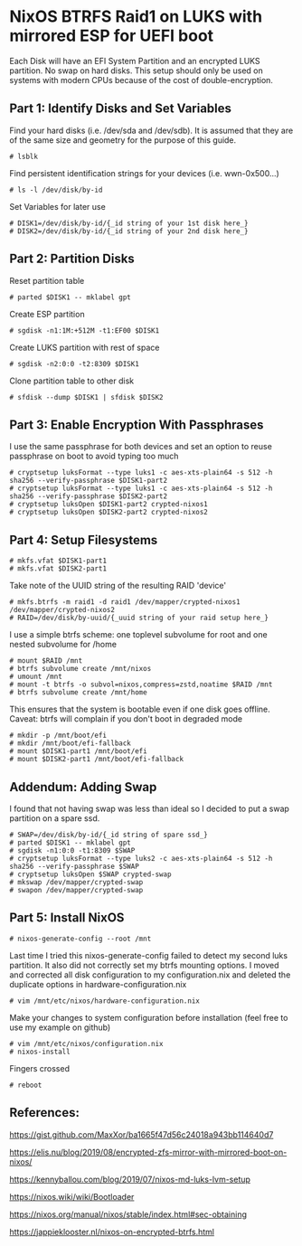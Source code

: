 # NixOS BTRFS Raid1 on LUKS with mirrored ESP for UEFI boot

Each Disk will have an EFI System Partition and an encrypted LUKS partition. No swap on hard disks.
This setup should only be used on systems with modern CPUs because of the cost of double-encryption.

## Part 1: Identify Disks and Set Variables

Find your hard disks (i.e. /dev/sda and /dev/sdb). It is assumed that they
are of the same size and geometry for the purpose of this guide.

```console
# lsblk
```

Find persistent identification strings for your devices (i.e. wwn-0x500...)

```console
# ls -l /dev/disk/by-id
```

Set Variables for later use

```console
# DISK1=/dev/disk/by-id/{_id string of your 1st disk here_}
# DISK2=/dev/disk/by-id/{_id string of your 2nd disk here_}
```

## Part 2: Partition Disks

Reset partition table

```console
# parted $DISK1 -- mklabel gpt
```

Create ESP partition

```console
# sgdisk -n1:1M:+512M -t1:EF00 $DISK1
```

Create LUKS partition with rest of space

```console
# sgdisk -n2:0:0 -t2:8309 $DISK1
```

Clone partition table to other disk

```console
# sfdisk --dump $DISK1 | sfdisk $DISK2
```

## Part 3: Enable Encryption With Passphrases

I use the same passphrase for both devices and set an option to reuse passphrase on boot to avoid typing too much

```console
# cryptsetup luksFormat --type luks1 -c aes-xts-plain64 -s 512 -h sha256 --verify-passphrase $DISK1-part2
# cryptsetup luksFormat --type luks1 -c aes-xts-plain64 -s 512 -h sha256 --verify-passphrase $DISK2-part2
# cryptsetup luksOpen $DISK1-part2 crypted-nixos1
# cryptsetup luksOpen $DISK2-part2 crypted-nixos2
```

## Part 4: Setup Filesystems

```console
# mkfs.vfat $DISK1-part1
# mkfs.vfat $DISK2-part1
```

Take note of the UUID string of the resulting RAID 'device'

```console
# mkfs.btrfs -m raid1 -d raid1 /dev/mapper/crypted-nixos1 /dev/mapper/crypted-nixos2
# RAID=/dev/disk/by-uuid/{_uuid string of your raid setup here_}
```

I use a simple btrfs scheme: one toplevel subvolume for root and one nested subvolume for /home

```console
# mount $RAID /mnt
# btrfs subvolume create /mnt/nixos
# umount /mnt
# mount -t btrfs -o subvol=nixos,compress=zstd,noatime $RAID /mnt
# btrfs subvolume create /mnt/home
```

This ensures that the system is bootable even if one disk goes offline. Caveat: btrfs will complain if you don't boot in degraded mode

```console
# mkdir -p /mnt/boot/efi
# mkdir /mnt/boot/efi-fallback
# mount $DISK1-part1 /mnt/boot/efi
# mount $DISK2-part1 /mnt/boot/efi-fallback
```

## Addendum: Adding Swap

I found that not having swap was less than ideal so I decided to put a swap partition on a spare ssd.

```console
# SWAP=/dev/disk/by-id/{_id string of spare ssd_}
# parted $DISK1 -- mklabel gpt
# sgdisk -n1:0:0 -t1:8309 $SWAP
# cryptsetup luksFormat --type luks2 -c aes-xts-plain64 -s 512 -h sha256 --verify-passphrase $SWAP
# cryptsetup luksOpen $SWAP crypted-swap
# mkswap /dev/mapper/crypted-swap
# swapon /dev/mapper/crypted-swap
```
    
## Part 5: Install NixOS

```console
# nixos-generate-config --root /mnt
```

Last time I tried this nixos-generate-config failed to detect my second luks partition. It also did not correctly set my btrfs mounting options. I moved and corrected all disk configuration to my configuration.nix and deleted the duplicate options in hardware-configuration.nix

```console
# vim /mnt/etc/nixos/hardware-configuration.nix
```

Make your changes to system configuration before installation (feel free to use my example on github)

```console
# vim /mnt/etc/nixos/configuration.nix
# nixos-install
```

Fingers crossed

```console
# reboot
```
    
## References:

https://gist.github.com/MaxXor/ba1665f47d56c24018a943bb114640d7

https://elis.nu/blog/2019/08/encrypted-zfs-mirror-with-mirrored-boot-on-nixos/

https://kennyballou.com/blog/2019/07/nixos-md-luks-lvm-setup

https://nixos.wiki/wiki/Bootloader

https://nixos.org/manual/nixos/stable/index.html#sec-obtaining

https://jappieklooster.nl/nixos-on-encrypted-btrfs.html

